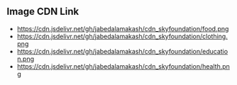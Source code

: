 
## Image CDN Link

- https://cdn.jsdelivr.net/gh/jabedalamakash/cdn_skyfoundation/food.png
- https://cdn.jsdelivr.net/gh/jabedalamakash/cdn_skyfoundation/clothing.png
- https://cdn.jsdelivr.net/gh/jabedalamakash/cdn_skyfoundation/education.png
- https://cdn.jsdelivr.net/gh/jabedalamakash/cdn_skyfoundation/health.png

